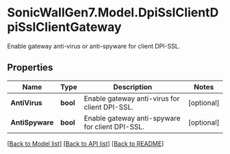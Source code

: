 # SonicWallGen7.Model.DpiSslClientDpiSslClientGateway
Enable gateway anti-virus or anti-spyware for client DPI-SSL.

## Properties

Name | Type | Description | Notes
------------ | ------------- | ------------- | -------------
**AntiVirus** | **bool** | Enable gateway anti-virus for client DPI-SSL. | [optional] 
**AntiSpyware** | **bool** | Enable gateway anti-spyware for client DPI-SSL. | [optional] 

[[Back to Model list]](../README.md#documentation-for-models) [[Back to API list]](../README.md#documentation-for-api-endpoints) [[Back to README]](../README.md)

